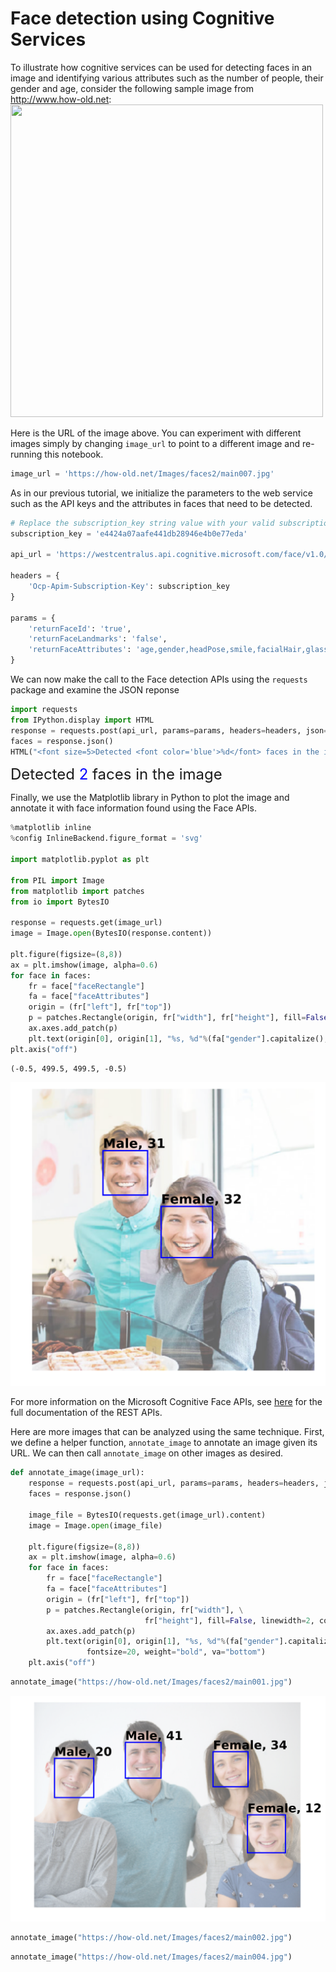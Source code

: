 
# Face detection using Cognitive Services

To illustrate how cognitive services can be used for detecting faces in an image and identifying various attributes such as the number of people, their gender and age, consider the following sample image from http://www.how-old.net:
<img src="https://how-old.net/Images/faces2/main007.jpg" width=500 height=500>

Here is the URL of the image above. You can experiment with different images simply by changing ``image_url`` to point to a different image and re-running this notebook.


```python
image_url = 'https://how-old.net/Images/faces2/main007.jpg'
```

As in our previous tutorial, we initialize the parameters to the web service such as the API keys and the attributes in faces that need to be detected.


```python
# Replace the subscription_key string value with your valid subscription key.
subscription_key = 'e4424a07aafe441db28946e4b0e77eda'

api_url = 'https://westcentralus.api.cognitive.microsoft.com/face/v1.0/detect'

headers = {
    'Ocp-Apim-Subscription-Key': subscription_key
}
    
params = {
    'returnFaceId': 'true',
    'returnFaceLandmarks': 'false',
    'returnFaceAttributes': 'age,gender,headPose,smile,facialHair,glasses,emotion,hair,makeup,occlusion,accessories,blur,exposure,noise',
}
```

We can now make the call to the Face detection APIs using the `requests` package and examine the JSON reponse


```python
import requests
from IPython.display import HTML
response = requests.post(api_url, params=params, headers=headers, json={"url": image_url})
faces = response.json()
HTML("<font size=5>Detected <font color='blue'>%d</font> faces in the image</font>"%len(faces))
```




<font size=5>Detected <font color='blue'>2</font> faces in the image</font>



Finally, we use the Matplotlib library in Python to plot the image and annotate it with face information found using the Face APIs.


```python
%matplotlib inline
%config InlineBackend.figure_format = 'svg'

import matplotlib.pyplot as plt

from PIL import Image
from matplotlib import patches
from io import BytesIO

response = requests.get(image_url)
image = Image.open(BytesIO(response.content))

plt.figure(figsize=(8,8))
ax = plt.imshow(image, alpha=0.6)
for face in faces:
    fr = face["faceRectangle"]
    fa = face["faceAttributes"]
    origin = (fr["left"], fr["top"])
    p = patches.Rectangle(origin, fr["width"], fr["height"], fill=False, linewidth=2, color='b')
    ax.axes.add_patch(p)
    plt.text(origin[0], origin[1], "%s, %d"%(fa["gender"].capitalize(), fa["age"]), fontsize=20, weight="bold", va="bottom")
plt.axis("off")
```




    (-0.5, 499.5, 499.5, -0.5)




![svg](FaceAPI_files/output_8_1.svg)


For more information on the Microsoft Cognitive Face APIs, see [here](https://westus.dev.cognitive.microsoft.com/docs/services/563879b61984550e40cbbe8d/operations/563879b61984550f30395236) for the full documentation of the REST APIs.

Here are more images that can be analyzed using the same technique.
First, we define a helper function, ``annotate_image`` to annotate an image given its URL.
We can then call ``annotate_image`` on other images as desired.


```python
def annotate_image(image_url):
    response = requests.post(api_url, params=params, headers=headers, json={"url": image_url})
    faces = response.json()

    image_file = BytesIO(requests.get(image_url).content)
    image = Image.open(image_file)

    plt.figure(figsize=(8,8))
    ax = plt.imshow(image, alpha=0.6)
    for face in faces:
        fr = face["faceRectangle"]
        fa = face["faceAttributes"]
        origin = (fr["left"], fr["top"])
        p = patches.Rectangle(origin, fr["width"], \
                              fr["height"], fill=False, linewidth=2, color='b')
        ax.axes.add_patch(p)
        plt.text(origin[0], origin[1], "%s, %d"%(fa["gender"].capitalize(), fa["age"]), \
                 fontsize=20, weight="bold", va="bottom")
    plt.axis("off")
```


```python
annotate_image("https://how-old.net/Images/faces2/main001.jpg")
```


![svg](FaceAPI_files/output_12_0.svg)



```python
annotate_image("https://how-old.net/Images/faces2/main002.jpg")
```


```python
annotate_image("https://how-old.net/Images/faces2/main004.jpg")
```
